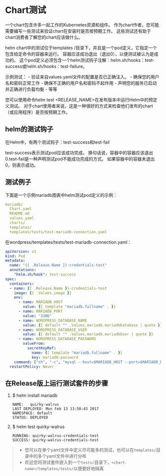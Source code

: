 # Chart测试

一个chart包含许多一起工作的Kubernetes资源和组件。 作为chart作者，您可能需要编写一些测试来验证chart在安装时是否按预期工作。 这些测试还有助于chart消费者了解您的chart应该做什么。

helm chart中的测试位于templates /目录下，并且是一个pod定义，它指定一个包含给定命令的容器来运行。 容器应该成功退出（退出0），以便测试被认为是成功的。 这个pod定义必须包含一个helm测试钩子注解：helm.sh/hooks：test-success或helm.sh/hooks：test-failure。

示例测试： - 验证来自values.yaml文件的配置是否已正确注入。 - 确保您的用户名和密码正常工作 - 确保不正确的用户名和密码不起作用 - 声明您的服务已启动并正确进行负载均衡 - 等等

您可以使用命令helm test <RELEASE_NAME>在发布版本中运行Helm中的预定义测试。 对于chart使用者来说，这是一种很好的方式来检查他们发布的chart（或应用程序）是否按预期工作。

## helm的测试钩子

在Helm中，有两个测试钩子：test-success和test-fail

test-success表示测试pod应该成功完成。 换句话说，容器中的容器应该退出0.test-fail是一种声明测试pod不能成功完成的方式。 如果容器中的容器未退出0，则表示成功。

## 测试例子

下面是一个示例mariadb图表中helm测试pod定义的示例：

```yaml
mariadb/
  Chart.yaml
  README.md
  values.yaml
  charts/
  templates/
  templates/tests/test-mariadb-connection.yaml
```

在wordpress/templates/tests/test-mariadb-connection.yaml：

```yaml
apiVersion: v1
kind: Pod
metadata:
  name: "{{ .Release.Name }}-credentials-test"
  annotations:
    "helm.sh/hook": test-success
spec:
  containers:
  - name: {{ .Release.Name }}-credentials-test
    image: {{ .Values.image }}
    env:
      - name: MARIADB_HOST
        value: {{ template "mariadb.fullname" . }}
      - name: MARIADB_PORT
        value: "3306"
      - name: WORDPRESS_DATABASE_NAME
        value: {{ default "" .Values.mariadb.mariadbDatabase | quote }}
      - name: WORDPRESS_DATABASE_USER
        value: {{ default "" .Values.mariadb.mariadbUser | quote }}
      - name: WORDPRESS_DATABASE_PASSWORD
        valueFrom:
          secretKeyRef:
            name: {{ template "mariadb.fullname" . }}
            key: mariadb-password
    command: ["sh", "-c", "mysql --host=$MARIADB_HOST --port=$MARIADB_PORT --user=$WORDPRESS_DATABASE_USER --password=$WORDPRESS_DATABASE_PASSWORD"]
  restartPolicy: Never
```

## 在Release版上运行测试套件的步骤

1. $ helm install mariadb

   ```shell
   NAME:   quirky-walrus
   LAST DEPLOYED: Mon Feb 13 13:50:43 2017
   NAMESPACE: default
   STATUS: DEPLOYED
   ```

2. $ helm test quirky-walrus

   ```Shell
   RUNNING: quirky-walrus-credentials-test
   SUCCESS: quirky-walrus-credentials-test
   ```

> - 您可以在单个yaml文件中定义尽可能多的测试，也可以在`templates/`目录中的多个yaml文件中进行分布
> - 欢迎您将测试套件嵌入到一个`tests/`目录下，`<chart-name>/templates/tests/`以便更好地隔离